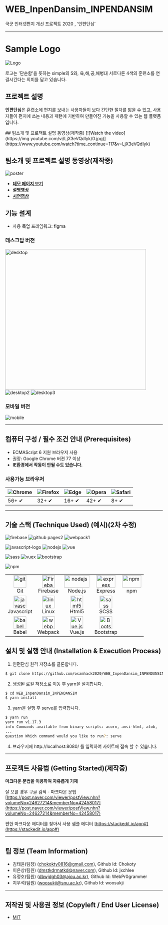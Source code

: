 # WEB_InpenDansim_INPENDANSIM
국군 인터넷편지 개선 프로젝트 2020 , ‘인편단심’
 
 -----

# Sample Logo
![Logo](img/logo.png)

로고는 '단순함'을 뜻하는 simple의 S와, 육,해,공,해병대 서로다른 4색의 훈련소를 연결시킨다는 의미를 담고 있습니다.

## 프로젝트 설명
<p><b>인편단심</b>은 훈련소에 편지를 보내는 사용자들이 보다 간단한 절차를 밟을 수 있고, 사용자들이 편지에 쓰는 내용과 패턴에
기반하여 만들어진 기능을 사용할 수 있는 웹 플랫폼입니다.</p>
## 팀소개 및 프로잭트 설명 동영상(제작중)
[![Watch the video](https://img.youtube.com/vi/LjX3eVQdIyk/0.jpg)](https://www.youtube.com/watch?time_continue=117&v=LjX3eVQdIyk)

## 팀소개 및 프로젝트 설명 동영상(제작중)
![poster](img/poster.png)
* __[데모 페이지 보기](https://osamhack2020.github.io/WEB_InpenDansim_INPENDANSIM/)__
* __[설명영상]()__
* __[시연영상]()__


## 기능 설계
 
 - 사용 목업 프레임워크: figma

 ### 데스크탑 버전
 <img src="/img/desktop1.png" height="450px" title="desktop1" alt="desktop"></img>
 ![desktop2](img/desktop2.png)
 ![desktop3](img/desktop3.png)
 
### 모바일 버전
 ![mobile](img/mobile.gif)

 -----
 
## 컴퓨터 구성 / 필수 조건 안내 (Prerequisites)
* ECMAScript 6 지원 브라우저 사용
* 권장: Google Chrome 버젼 77 이상
* __IE환경에서 작동이 안될 수도 있습니다.__
### 사용가능 브라우저
![Chrome](https://raw.githubusercontent.com/alrra/browser-logos/master/src/chrome/chrome_48x48.png) | ![Firefox](https://raw.githubusercontent.com/alrra/browser-logos/master/src/firefox/firefox_48x48.png) | ![Edge](https://raw.githubusercontent.com/alrra/browser-logos/master/src/edge/edge_48x48.png) | ![Opera](https://raw.githubusercontent.com/alrra/browser-logos/master/src/opera/opera_48x48.png) | ![Safari](https://raw.githubusercontent.com/alrra/browser-logos/master/src/safari/safari_48x48.png)
--- | --- | --- | --- | --- |
 56+ ✔ | 32+ ✔ | 16+ ✔ | 42+ ✔ | 8+ ✔ |
 
 -----

## 기술 스택 (Technique Used) (예시)(2차 수정)


![firebase](https://user-images.githubusercontent.com/64683286/97729721-52f5c100-1b16-11eb-945f-0bfc4bade62a.jpg)
![github pages2](https://user-images.githubusercontent.com/64683286/97729848-73be1680-1b16-11eb-8578-5e666184a124.jpg)
![webpack1](https://user-images.githubusercontent.com/64683286/97729782-63a63700-1b16-11eb-8547-8e3d4abd59d0.png)

![javascript-logo](https://user-images.githubusercontent.com/64683286/97729644-42dde180-1b16-11eb-8872-7ef6ef10f4d9.png)
![nodejs](https://user-images.githubusercontent.com/64683286/97729592-335e9880-1b16-11eb-8efb-564687c6939b.jpg)
![vue](https://user-images.githubusercontent.com/64683286/97729232-d662e280-1b15-11eb-83ad-c124454fd82d.jpg)

![sass](https://user-images.githubusercontent.com/64683286/97729410-0dd18f00-1b16-11eb-98a2-cd42a06e50c1.png)
![vuex](https://user-images.githubusercontent.com/64683286/97729354-fdb9af80-1b15-11eb-894f-0fba4f31a954.png)
![bootstrap](https://user-images.githubusercontent.com/64683286/97729481-22158c00-1b16-11eb-9132-cde8995de45a.jpg)

![npm](https://user-images.githubusercontent.com/64683286/97729124-b2070600-1b15-11eb-88eb-012db18c664f.jpg)

<table><tbody>
 <tr>
  <td>
   <div align="center"><a href="https://git-scm.com/" target="_blank"> <img src="https://www.vectorlogo.zone/logos/git-scm/git-scm-icon.svg" alt="git" width="40" height="40"/> </a><br>Git</div>
  </td>
  <td>
   <div align="center"><a href="https://firebase.google.com/" target="_blank"> <img src="https://www.vectorlogo.zone/logos/firebase/firebase-ar21.svg" alt="Firebase"  height="40"/> </a><br>Firebase</div>
  </td>
  
   <td width="60">
   <div align="center"><a href="https://nodejs.org" target="_blank"> <img src="https://devicons.github.io/devicon/devicon.git/icons/nodejs/nodejs-original-wordmark.svg" alt="nodejs" width="80" height="40"/> </a><br>Node.js</div>
  </td>
  <td width="60">
   <div align="center"><a href="https://expressjs.com" target="_blank"> <img src="https://devicons.github.io/devicon/devicon.git/icons/express/express-original-wordmark.svg" alt="express" width="60" height="40"/> </a><br>Express</div>
  </td>
  <td>
   <div align="center"><a href="https://www.npmjs.com/" target="_blank"> <img src="https://www.vectorlogo.zone/logos/npmjs/npmjs-ar21.svg" alt="npm" width="60" height="40"/> </a><br>npm</div>
  </td>
 </tr>
 <tr>
  <td width="60">
   <div align="center"><a href="https://developer.mozilla.org/en-US/docs/Web/JavaScript" target="_blank"> <img src="https://devicons.github.io/devicon/devicon.git/icons/javascript/javascript-original.svg" alt="javascript" width="40" height="40"/> </a><br>Javascript</div>
  </td>
  <td width="60">
   <div align="center"><a href="https://www.linux.org/" target="_blank"> <img src="https://devicons.github.io/devicon/devicon.git/icons/linux/linux-original.svg" alt="linux" width="40" height="40"/> </a><br>Linux</div>
  </td>
  <td>
   <div align="center"><a href="https://www.w3.org/html/" target="_blank"> <img src="https://devicons.github.io/devicon/devicon.git/icons/html5/html5-original-wordmark.svg" alt="html5" width="40" height="40"/> </a><br>Html5</div>
  </td>
  <td>
   <div align="center"><a href="https://sass-lang.com" target="_blank"> <img src="https://devicons.github.io/devicon/devicon.git/icons/sass/sass-original.svg" alt="sass" width="40" height="40"/> </a><br>SCSS</div>
  </td>

 </tr>
     <td>
   <div align="center"><a href="https://babeljs.io/" target="_blank"> <img src="https://www.vectorlogo.zone/logos/babeljs/babeljs-icon.svg" alt="babel" width="40" height="40"/> </a><br>Babel</div>
  </td>
  <td>
   <div align="center"><a href="https://webpack.js.org" target="_blank"> <img src="https://devicons.github.io/devicon/devicon.git/icons/webpack/webpack-original.svg" alt="webpack" width="40" height="40"/> </a><br>Webpack</div>
  </td>
  
  <td>
   <div align="center"><a href="https://vuejs.org/" target="_blank"> <img src="https://www.vectorlogo.zone/logos/vuejs/vuejs-icon.svg" alt="Vue.js" width="40" height="40"/> </a><br>Vue.js</div>
  </td>
  <td>
   <div align="center"><a href="http://bootstrapk.com/" target="_blank"> <img src="https://www.vectorlogo.zone/logos/getbootstrap/getbootstrap-icon.svg" alt="Bootstrap" width="40" height="40"/> </a><br>Bootstrap</div>
  </td>
 </tbody></table>
 

## 설치 및 실행 안내 (Installation & Execution Process)
1. 인편단심 원격 저장소를 클론합니다.
```bash
$ git clone https://github.com/osamhack2020/WEB_InpenDansim_INPENDANSIM.git
```
2. 생성된 로컬 저장소로 이동 후 yarn을 설치합니다.
```bash
$ cd WEB_InpenDansim_INPENDANSIM
$ yarn install
```
3. yarn을 실행 후 serve를 입력합니다.
```bash
$ yarn run
yarn run v1.17.3
info Commands available from binary scripts: acorn, ansi-html, atob,
...
question Which command would you like to run?: serve
```
4. 브라우저에 http://localhost:8080/ 를 입력하여 사이트에 접속 할 수 있습니다.

 -----

## 프로젝트 사용법 (Getting Started)(제작중)
**마크다운 문법을 이용하여 자유롭게 기재**
 
잘 모를 경우
구글 검색 - 마크다운 문법
[https://post.naver.com/viewer/postView.nhn?volumeNo=24627214&memberNo=42458017](https://post.naver.com/viewer/postView.nhn?volumeNo=24627214&memberNo=42458017)
 
 편한 마크다운 에디터를 찾아서 사용
 샘플 에디터 [https://stackedit.io/app#](https://stackedit.io/app#)

 -----

## 팀 정보 (Team Information)
- 김태윤(팀장) (chokokty0816@gmail.com), Github Id: Chokoty
- 이은상(팀원) (dmstkdrmatkd@naver.com), Github Id: jxchlee
- 유정호(팀원) (dbwjdgh03@ajou.ac.kr),   Github Id: WebPr0grammer
- 지우석(팀원) (woosukji@snu.ac.kr),     Github Id: woosukji

 -----

## 저작권 및 사용권 정보 (Copyleft / End User License)
 * [MIT](https://github.com/osam2020-WEB/Sample-ProjectName-TeamName/blob/master/license.md)
 

